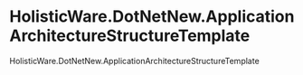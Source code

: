 # HolisticWare.DotNetNew.ApplicationArchitectureStructureTemplate
HolisticWare.DotNetNew.ApplicationArchitectureStructureTemplate

